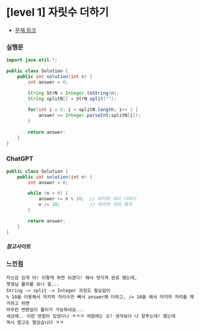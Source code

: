 # [level 1] 자릿수 더하기

* [문제 링크](https://school.programmers.co.kr/learn/courses/30/lessons/12931)


### 실행문
```java
import java.util.*;

public class Solution {
    public int solution(int n) {
        int answer = 0;

        String StrN = Integer.toString(n);
        String splitN[] = StrN.split("");
        
        for(int i = 0; i < splitN.length; i++ ) {
            answer += Integer.parseInt(splitN[i]);
        }
        
        return answer;
    }
}
```

### ChatGPT
```java
public class Solution {
    public int solution(int n) {
        int answer = 0;

        while (n > 0) {
            answer += n % 10;  // 마지막 자리 더하기
            n /= 10;           // 마지막 자리 제거
        }

        return answer;
    }
}
```

##### 참고사이트

### 느낀점
```
자신감 있게 아! 이렇게 하면 되겠다! 해서 멋지게 완료 했는데,
챗형님 풀이를 보니 헐...
String -> split -> Integer 과정도 필요없이 
% 10을 이용해서 마지막 자리수만 빼서 answer에 더하고, /= 10을 해서 마지막 자리를 제거하고 하면 
아무런 변환없이 풀이가 가능하네요...
세상에.. 이런 방법이 있었다니 ㅋㅋㅋ 처음에는 오! 생각보다 나 잘푸는데! 했는데 
역시 멀고도 멀었습니다 ㅋㅋ
``` 

